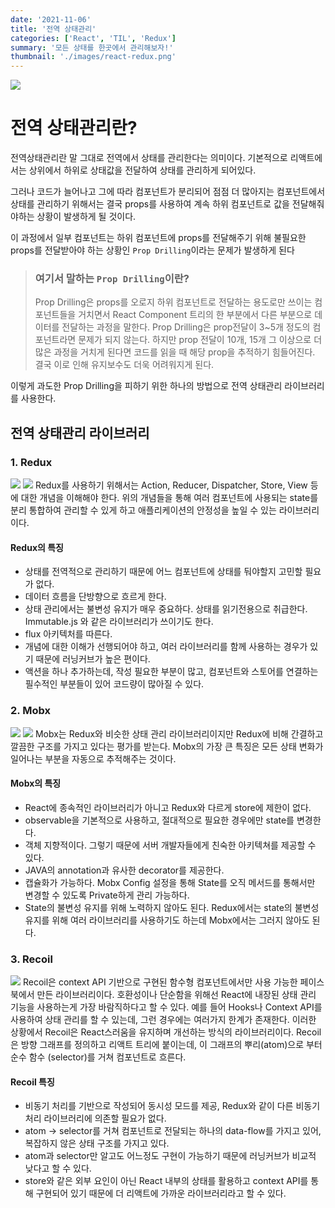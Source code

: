```yaml
---
date: '2021-11-06'
title: '전역 상태관리'
categories: ['React', 'TIL', 'Redux']
summary: '모든 상태를 한곳에서 관리해보자!'
thumbnail: './images/react-redux.png'
---
```


![](https://images.velog.io/images/4_21ee/post/190601b9-d420-447d-958b-c687cfcb6e54/react-redux.png)

# 전역 상태관리란?

전역상태관리란 말 그대로 전역에서 상태를 관리한다는 의미이다.
기본적으로 리액트에서는 상위에서 하위로 상태값을 전달하여 상태를 관리하게 되어있다.

그러나 코드가 늘어나고 그에 따라 컴포넌트가 분리되어 점점 더 많아지는 컴포넌트에서 상태를 관리하기 위해서는 결국 props를 사용하여 계속 하위 컴포넌트로 값을 전달해줘야하는 상황이 발생하게 될 것이다.

이 과정에서 일부 컴포넌트는 하위 컴포넌트에 props를 전달해주기 위해 불필요한 props를 전달받아야 하는 상황인 `Prop Drilling`이라는 문제가 발생하게 된다

> ### **여기서 말하는 `Prop Drilling`이란?**
>
> Prop Drilling은 props를 오로지 하위 컴포넌트로 전달하는 용도로만 쓰이는 컴포넌트들을 거치면서 React Component 트리의 한 부분에서 다른 부분으로 데이터를 전달하는 과정을 말한다. Prop Drilling은 prop전달이 3~5개 정도의 컴포넌트라면 문제가 되지 않는다. 하지만 prop 전달이 10개, 15개 그 이상으로 더 많은 과정을 거치게 된다면 코드를 읽을 때 해당 prop을 추적하기 힘들어진다. 결국 이로 인해 유지보수도 더욱 어려워지게 된다.

이렇게 과도한 Prop Drilling을 피하기 위한 하나의 방법으로 전역 상태관리 라이브러리를 사용한다.

## 전역 상태관리 라이브러리

### 1. Redux

![](https://images.velog.io/images/4_21ee/post/5ed23d57-ac26-4166-a5c2-b47573ed77c1/image.png)
![](https://images.velog.io/images/4_21ee/post/16290caa-442b-403c-b507-1eeef6ccff72/image.png)
Redux를 사용하기 위해서는 Action, Reducer, Dispatcher, Store, View 등에 대한 개념을 이해해야 한다. 위의 개념들을 통해 여러 컴포넌트에 사용되는 state를 분리 통합하여 관리할 수 있게 하고 애플리케이션의 안정성을 높일 수 있는 라이브러리이다.

#### Redux의 특징

- 상태를 전역적으로 관리하기 때문에 어느 컴포넌트에 상태를 둬야할지 고민할 필요가 없다.
- 데이터 흐름을 단방향으로 흐르게 한다.
- 상태 관리에서는 불변성 유지가 매우 중요하다. 상태를 읽기전용으로 취급한다. Immutable.js 와 같은 라이브러리가 쓰이기도 한다.
- flux 아키텍처를 따른다.
- 개념에 대한 이해가 선행되어야 하고, 여러 라이브러리를 함께 사용하는 경우가 있기 때문에 러닝커브가 높은 편이다.
- 액션을 하나 추가하는데, 작성 필요한 부분이 많고, 컴포넌트와 스토어를 연결하는 필수적인 부분들이 있어 코드량이 많아질 수 있다.

### 2. Mobx

![](https://images.velog.io/images/4_21ee/post/5d7ec356-206d-4ed5-a84d-97d172579cec/image.png)
![](https://images.velog.io/images/4_21ee/post/822d53fd-41d7-477c-a972-e82ac4d666c4/image.png)
Mobx는 Redux와 비슷한 상태 관리 라이브러리이지만 Redux에 비해 간결하고 깔끔한 구조를 가지고 있다는 평가를 받는다. Mobx의 가장 큰 특징은 모든 상태 변화가 일어나는 부분을 자동으로 추적해주는 것이다.

#### Mobx의 특징

- React에 종속적인 라이브러리가 아니고 Redux와 다르게 store에 제한이 없다.
- observable을 기본적으로 사용하고, 절대적으로 필요한 경우에만 state를 변경한다.
- 객체 지향적이다. 그렇기 때문에 서버 개발자들에게 친숙한 아키텍쳐를 제공할 수 있다.
- JAVA의 annotation과 유사한 decorator를 제공한다.
- 캡슐화가 가능하다. Mobx Config 설정을 통해 State를 오직 메서드를 통해서만 변경할 수 있도록 Private하게 관리 가능하다.
- State의 불변성 유지를 위해 노력하지 않아도 된다. Redux에서는 state의 불변성 유지를 위해 여러 라이브러리를 사용하기도 하는데 Mobx에서는 그러지 않아도 된다.

### 3. Recoil

![](https://images.velog.io/images/4_21ee/post/fb2fee03-8550-4f0d-b1a9-69b592f9eb2c/image.png)
Recoil은 context API 기반으로 구현된 함수형 컴포넌트에서만 사용 가능한 페이스북에서 만든 라이브러리이다. 호환성이나 단순함을 위해선 React에 내장된 상태 관리 기능을 사용하는게 가장 바람직하다고 할 수 있다. 예를 들어 Hooks나 Context API를 사용하여 상태 관리를 할 수 있는데, 그런 경우에는 여러가지 한계가 존재한다. 이러한 상황에서 Recoil은 React스러움을 유지하며 개선하는 방식의 라이브러리이다. Recoil은 방향 그래프를 정의하고 리액트 트리에 붙이는데, 이 그래프의 뿌리(atom)으로 부터 순수 함수 (selector)를 거쳐 컴포넌트로 흐른다.

#### Recoil 특징

- 비동기 처리를 기반으로 작성되어 동시성 모드를 제공, Redux와 같이 다른 비동기 처리 라이브러리에 의존할 필요가 없다.
- atom -> selector를 거쳐 컴포넌트로 전달되는 하나의 data-flow를 가지고 있어, 복잡하지 않은 상태 구조를 가지고 있다.
- atom과 selector만 알고도 어느정도 구현이 가능하기 때문에 러닝커브가 비교적 낮다고 할 수 있다.
- store와 같은 외부 요인이 아닌 React 내부의 상태를 활용하고 context API를 통해 구현되어 있기 때문에 더 리액트에 가까운 라이브러리라고 할 수 있다.

